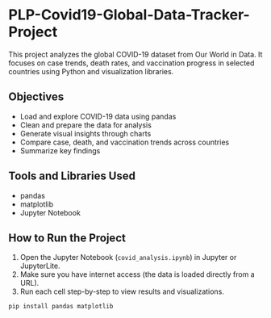 # PLP-Covid19-Global-Data-Tracker-Project

This project analyzes the global COVID-19 dataset from Our World in Data. It focuses on case trends, death rates, and vaccination progress in selected countries using Python and visualization libraries.

## Objectives

- Load and explore COVID-19 data using pandas
- Clean and prepare the data for analysis
- Generate visual insights through charts
- Compare case, death, and vaccination trends across countries
- Summarize key findings

## Tools and Libraries Used

- pandas
- matplotlib
- Jupyter Notebook

## How to Run the Project

1. Open the Jupyter Notebook (`covid_analysis.ipynb`) in Jupyter or JupyterLite.
2. Make sure you have internet access (the data is loaded directly from a URL).
3. Run each cell step-by-step to view results and visualizations.

```python
pip install pandas matplotlib
